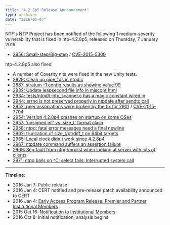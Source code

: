 ```yaml
---
title: "4.2.8p5 Release Announcement"
type: archives
date: "2016-01-07"
---
```


NTF's NTP Project has been notified of the following 1 medium-severity vulnerability that is fixed in ntp-4.2.8p5, released on Thursday, 7 January 2016:

* [2956: Small-step/Big-step](/support/securitynotice/ntpbug2956/) / [CVE-2015-5300](https://nvd.nist.gov/vuln/detail/CVE-2015-5300)

ntp-4.2.8p5 also fixes:

* A number of Coverity nits were fixed in the new Unity tests.
* [2829: Clean up pipe_fds in ntpd.c](https://bugs.ntp.org/show_bug.cgi?id=2829)
* [2887: stratum -1 config results as showing value 99](https://bugs.ntp.org/show_bug.cgi?id=2887)
* [2932: Update leapsecond file info in miscopt.html](https://bugs.ntp.org/show_bug.cgi?id=2932)
* [2934: tests/ntpd/t-ntp_scanner.c has a magic constant wired in](https://bugs.ntp.org/show_bug.cgi?id=2934)
* [2944: errno is not preserved properly in ntpdate after sendto call](https://bugs.ntp.org/show_bug.cgi?id=2944)
* [2952: peer associations were broken by the fix for 2901](https://bugs.ntp.org/show_bug.cgi?id=2952) / [CVE-2015-7704](https://nvd.nist.gov/vuln/detail/CVE-2015-7704)
* [2954: Version 4.2.8p4 crashes on startup on some OSes](https://bugs.ntp.org/show_bug.cgi?id=2954)
* [2957: 'unsigned int' vs 'size_t' format clash](https://bugs.ntp.org/show_bug.cgi?id=2957)
* [2958: ntpq: fatal error messages need a final newline](https://bugs.ntp.org/show_bug.cgi?id=2958)
* [2962: truncation of size_t/ptrdiff_t on 64bit targets](https://bugs.ntp.org/show_bug.cgi?id=2962)
* [2965: Local clock didn't work since 4.2.8p4](https://bugs.ntp.org/show_bug.cgi?id=2965)
* [2967: ntpdate command suffers an assertion failure](https://bugs.ntp.org/show_bug.cgi?id=2967)
* [2969: Seg fault from ntpq/mrulist when looking at server with lots of clients](https://bugs.ntp.org/show_bug.cgi?id=2969)
* [2971: ntpq bails on ^C: select fails: Interrupted system call](https://bugs.ntp.org/show_bug.cgi?id=2971)

* * *

**Timeline:**

* 2016 Jan 7: Public release
* 2016 Jan 4: CERT notified and pre-release patch availability announced to CERT
* 2016 Jan 4: [Early Access Program Release: Premier and Partner Institutional Members](https://www.nwtime.org/membership/benefits/)
* 2015 Oct 16: [Notification to Institutional Members](https://www.nwtime.org/membership/benefits/)
* 2016 Oct 8: Initial notification; analysis begins